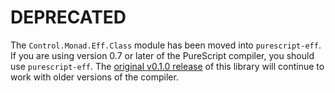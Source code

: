 # DEPRECATED

The `Control.Monad.Eff.Class` module has been moved into `purescript-eff`. If you are using version 0.7 or later of the PureScript compiler, you should use `purescript-eff`. The [original v0.1.0 release](https://github.com/purescript/purescript-monad-eff/tree/v0.1.0) of this library will continue to work with older versions of the compiler.
